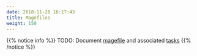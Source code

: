 ```yaml
---
date: 2018-11-28 16:17:43
title: Magefiles
weight: 150
---
```


{{% notice info %}}
TODO: Document [magefile](https://github.com/mweagle/SpartaHelloWorld/blob/master/magefile.go) and associated
[tasks](https://godoc.org/github.com/mweagle/Sparta/magefile)
{{% /notice %}}
